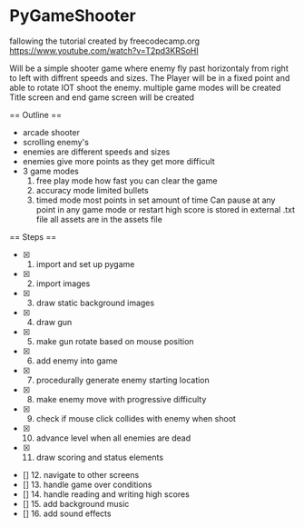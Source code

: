 # PyGameShooter
fallowing the tutorial created by freecodecamp.org https://www.youtube.com/watch?v=T2pd3KRSoHI

Will be a simple shooter game where enemy fly past horizontaly from right to left with diffrent speeds and sizes.
The Player will be in a fixed point and able to rotate IOT shoot the enemy.
multiple game modes will be created
Title screen and end game screen will be created

== Outline ==
- arcade shooter
- scrolling enemy's
- enemies are different speeds and sizes
- enemies give more points as they get more difficult
- 3 game modes
  1. free play mode 
      how fast you can clear the game
  2. accuracy mode
      limited bullets
  3. timed mode
      most points in set amount of time
  Can pause at any point in any game mode
  or restart
  high score is stored in external .txt file
  all assets are in the assets file

== Steps ==
- [x] 1. import and set up pygame
- [x] 2. import images
- [x] 3. draw static background images
- [x] 4. draw gun
- [x] 5. make gun rotate based on mouse position
- [x] 6. add enemy into game 
- [x] 7. procedurally generate enemy starting location
- [x] 8. make enemy move with progressive difficulty
- [x] 9. check if mouse click collides with enemy when shoot
- [x] 10. advance level when all enemies are dead
- [x] 11. draw scoring and status elements
- [] 12. navigate to other screens
- [] 13. handle game over conditions
- [] 14. handle reading and writing high scores
- [] 15. add background music
- [] 16. add sound effects 
